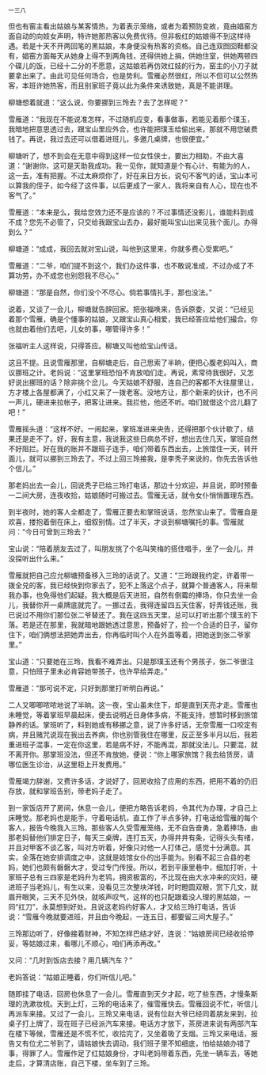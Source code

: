     一三八 

   但也有窑主看出姑娘与某客情热，为着表示笼络，或者为着预防变故，竟由娼窑方面自动的向妓女声明，特许她那热客以免费优待。但非极红的姑娘得不到这样待遇。若是十天不开两回笔的黑姑娘，本身便没有热客的资格。自己连双囫囵鞋都没有，娼窑方面每天从她身上得不到两角钱，还得供她上捐，供她住室，供她两顿四个碟儿的饭，已经十二分的不愿意，这姑娘若再仿效红妓的行为，窑主的小刀子就要拿出来了。由此可见任何场合，也是势利。雪雁必然很红，所以不但可以公然热客，本班许她热客，而且别家班子竟以此为条件来诱致她，真是不能讲理。

   柳塘想着就道：“这么说，你要挪到三玲去？去了怎样呢？”

   雪雁道：“我现在不能说准怎样，不过随机应变，看事做事，若能见着那个璞玉，我暗地把意思透过去，跟宝山里应外合，也许能把璞玉给偷出来，那就不用您破费钱了。再说，我过去还可以借着进班儿，多邀几桌牌，也很便宜。”

   柳塘听了，想不到会在无意中得到这样一位女性侠士，要出力相助，不由大喜道：“谢谢你，这可是天助我成功。我一见你，就知道是个有心计、有能为的人，这一去，准有把握。不过太麻烦你了，好在来日方长，说句不客气的话，宝山本可以算我的侄子，如今经了这件事，以后更成了一家人，我将来自有人心，现在也不客气了。”

   雪雁道：“本来是么，我给您效力还不是应该的？不过事情还没影儿，谁能料到成不成？您先不必管了，只交给我跟宝山去办，最好能叫宝山出来见我个面儿。办得到么？”

   柳塘道：“成成，我回去就对宝山说，叫他到这里来，你就多费心受累吧。”

   雪雁道：“二爷，咱们提不到这个，我们办这件事，也不敢说准成，不过办成了不算功劳，办不成您也别怨我不尽心。”

   柳塘道：“那是自然，你们没个不尽心。倘若事情扎手，那也没法。”

   说着，又谈了一会儿，柳塘就告辞回家。把张福唤来，告诉原委，又说：“已经见着那个雪雁，确是个懂事的姑娘，又跟宝山真心相爱，我已经答应给他们撮合。你也就由着他们去吧，儿女的事，哪管得许多！”

   张福听主人这样说，只得答应。柳塘又叫他给宝山传话。

   这且不提。且说雪雁那里，自柳塘走后，自己思索了半晌，便把心腹老妈叫入，商议挪班之计。老妈说：“这里掌班恐怕不肯放咱们走。再说，素常待我很好，又怎好说出挪班的话？除非挑个岔儿。今天姑娘不舒服，连自己的客都不大往屋里让，方才楼上各屋都满了，小红又来了一拨老客。没地方让，那个新来的伙计，也不问一声儿，硬进来拉帐子，把客让进来。我拦他，他还不听。咱们就借这个岔儿翻了吧！”

   雪雁摇头道：“这样不好。一闹起来，掌班准进来央告，还得把那个伙计歇了，结果还是走不了。好，我有主意，我说我这些日病总不好，想出去住几天，掌班自然不好阻拦。好在我的账并不跟班子连手，咱们带着东西出去，上旅馆住一天，转开面儿，就可以挪到三玲去了。不过上回三玲接我，是李秃子来说的，你先去告诉他个信儿。”

   那老妈出去一会儿，回说秃子已给三玲打电话，那边十分欢迎，并且说，即时预备一二间大房，连夜收拾，姑娘随时可搬过去。雪雁无话，就令女仆悄悄置理东西。

   到半夜时，她的客人全都走了，雪雁正要去和掌班说话，忽然宝山来了。雪雁自是欢喜，搂抱着倒在床上，细叙别情。过了半天，才谈到柳塘嘱托的事。雪雁就问：“今日可曾到三玲去？”

   宝山说：“陪着朋友去过了，叫朋友挑了个名叫笑梅的搭住唱手，坐了一会儿，并没探听出什么来。”

   雪雁就把自己应允柳塘预备移入三玲的话说了。又道：“三玲跟我约定，许着带一拨全兑的客，我已经快到你家去了，犯不上落这个点子，就算个普通客人，将来帮我办事，也免得他们起疑。我大概是后天进班，自然有倒霉的捧场，你只去坐一会儿，我替你开一桌牌底就完了。一挪过去，我得连留四五天住客，好弄钱还账，我已说过不用你们那位张二爷替还了。我在这四五天里，总可以打听出那个璞玉的下落。若是还在那里，我就暗地跟她透过意思，预备好了，捡一个合适的日子，留你住下，咱们俩想法把她弄出去，你再临时叫个人在外面等着，把她送到张二爷家里。”

   宝山道：“只要她在三玲，我看不难弄出。只是那璞玉还有个男孩子，张二爷很注意，只怕班子里未必肯容她带孩子，也许早给弄走。”

   雪雁道：“那可说不定，只好到那里打听明白再说。”

   二人又唧唧哝哝地说了半晌。这一夜，宝山虽未住下，却是直到天亮才走。雪雁也未睡觉，等着掌班早晨起床，便去说明近日身体多病，不能支持，想暂时移到旅馆静养的话。掌班听了，料到她或有移挪之意，说了许多好话，无奈雪雁一口咬定有病，并且赌咒说现在我出去养病，你也别管我住在哪里，反正至多半月以后，我若重进班子混事，一定在你这里，若是病不好，不能再混，那就没法儿。只要混，就不离开你。那掌班没法，但还不肯放她，便说：“你上哪家旅馆？我去给赁房，请哪位医生诊治，从这里柜上开发费用。”

   雪雁竭力辞谢，又费许多话，才说好了，回房收拾了应用的东西，把用不着的仍旧存放，就和掌班告别，带老妈子走了。

   到一家饭店开了房间，休息一会儿，便把方略告诉老妈，令其代为办理，才自己上床睡觉。那老妈也是能手，守着电话机，直工作了半点多钟，打电话给雪雁的每个客人，报告今晚我入三玲。那些客人久受雪雁笼络，无不自告奋勇，急着捧场，由那老妈替他们排定日子，每天三桌牌，连打五天，办得井井有条，记得头头有绪，并且对甲客不谈乙客，叫对方听着，好像只对他一人打体己，感觉十分满意。其实，全落在她安排调度之中，这就是妓馆女仆的出手能为。别看不起三合县的老妈，她们也颇有磐磐大才，受过专门传授。所以，若到平康里巷中，细加打听，十家班子总有三四家是老妈升为老鸨，拥资极富的，不比现在由大水冲来的灾妇，硬进班子当老妈儿，有生以来，没看见三次整块洋钱，时时瞪圆双眼，赏下几文，就眉开眼笑，三天不见外快，就咳声叹气，这样的也只配跟着没人理的黑姑娘，一同“扛刀”，永莫想到好处。且说这老妈约好客人，才又给三玲打电话，告诉说：“雪雁今晚就要进班，并且由今晚起，一连五日，都要留三间大屋子。”

   三玲那边听了，好像接着财神，不知怎样巴结才好，连说：“姑娘房间已经收拾停妥，等姑娘过来，看哪儿不顺心，咱们再添再改。”

   又问：“几时到饭店去接？用几辆汽车？”

   老妈答说：“姑娘正睡着，你们听信儿吧。”

   随即挂了电话，回房也休息了一会儿。雪雁直到天夕才起，吃了些东西，才慢条斯理的洗漱妆梳。天到上灯，三玲的电话来了，催雪雁快去。雪雁回说不忙，听信儿再派车来接。又过了一会儿，三玲又来电话，说有位赵大爷已经同着朋友来到，拉桌子打上牌了，现在班子已经派汽车来接。电话方才放下，茶房进来说有两部汽车在楼下等候，雪雁还是不慌不忙，收拾完了，又坐着吸了支烟。三玲又来电话，报告又有位尤二爷到了，请姑娘快去调动，我们班子里不知细底，怕给姑娘办错了事，得罪了人。雪雁作足了红姑娘身份，才叫老妈带着东西，先坐一辆车去，等她走后，才算清店账，自己下楼，坐车到了三玲。

